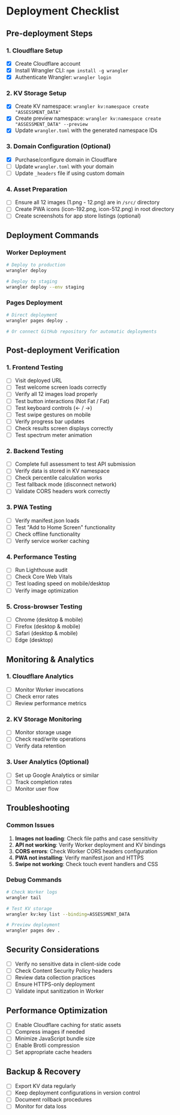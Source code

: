 # Deployment Checklist

## Pre-deployment Steps

### 1. Cloudflare Setup

- [x] Create Cloudflare account
- [x] Install Wrangler CLI: `npm install -g wrangler`
- [x] Authenticate Wrangler: `wrangler login`

### 2. KV Storage Setup

- [x] Create KV namespace: `wrangler kv:namespace create "ASSESSMENT_DATA"`
- [x] Create preview namespace: `wrangler kv:namespace create "ASSESSMENT_DATA" --preview`
- [x] Update `wrangler.toml` with the generated namespace IDs

### 3. Domain Configuration (Optional)

- [x] Purchase/configure domain in Cloudflare
- [ ] Update `wrangler.toml` with your domain
- [ ] Update `_headers` file if using custom domain

### 4. Asset Preparation

- [ ] Ensure all 12 images (1.png - 12.png) are in `/src/` directory
- [ ] Create PWA icons (icon-192.png, icon-512.png) in root directory
- [ ] Create screenshots for app store listings (optional)

## Deployment Commands

### Worker Deployment

```bash
# Deploy to production
wrangler deploy

# Deploy to staging
wrangler deploy --env staging
```

### Pages Deployment

```bash
# Direct deployment
wrangler pages deploy .

# Or connect GitHub repository for automatic deployments
```

## Post-deployment Verification

### 1. Frontend Testing

- [ ] Visit deployed URL
- [ ] Test welcome screen loads correctly
- [ ] Verify all 12 images load properly
- [ ] Test button interactions (Not Fat / Fat)
- [ ] Test keyboard controls (← / →)
- [ ] Test swipe gestures on mobile
- [ ] Verify progress bar updates
- [ ] Check results screen displays correctly
- [ ] Test spectrum meter animation

### 2. Backend Testing

- [ ] Complete full assessment to test API submission
- [ ] Verify data is stored in KV namespace
- [ ] Check percentile calculation works
- [ ] Test fallback mode (disconnect network)
- [ ] Validate CORS headers work correctly

### 3. PWA Testing

- [ ] Verify manifest.json loads
- [ ] Test "Add to Home Screen" functionality
- [ ] Check offline functionality
- [ ] Verify service worker caching

### 4. Performance Testing

- [ ] Run Lighthouse audit
- [ ] Check Core Web Vitals
- [ ] Test loading speed on mobile/desktop
- [ ] Verify image optimization

### 5. Cross-browser Testing

- [ ] Chrome (desktop & mobile)
- [ ] Firefox (desktop & mobile)
- [ ] Safari (desktop & mobile)
- [ ] Edge (desktop)

## Monitoring & Analytics

### 1. Cloudflare Analytics

- [ ] Monitor Worker invocations
- [ ] Check error rates
- [ ] Review performance metrics

### 2. KV Storage Monitoring

- [ ] Monitor storage usage
- [ ] Check read/write operations
- [ ] Verify data retention

### 3. User Analytics (Optional)

- [ ] Set up Google Analytics or similar
- [ ] Track completion rates
- [ ] Monitor user flow

## Troubleshooting

### Common Issues

1. **Images not loading**: Check file paths and case sensitivity
2. **API not working**: Verify Worker deployment and KV bindings
3. **CORS errors**: Check Worker CORS headers configuration
4. **PWA not installing**: Verify manifest.json and HTTPS
5. **Swipe not working**: Check touch event handlers and CSS

### Debug Commands

```bash
# Check Worker logs
wrangler tail

# Test KV storage
wrangler kv:key list --binding=ASSESSMENT_DATA

# Preview deployment
wrangler pages dev .
```

## Security Considerations

- [ ] Verify no sensitive data in client-side code
- [ ] Check Content Security Policy headers
- [ ] Review data collection practices
- [ ] Ensure HTTPS-only deployment
- [ ] Validate input sanitization in Worker

## Performance Optimization

- [ ] Enable Cloudflare caching for static assets
- [ ] Compress images if needed
- [ ] Minimize JavaScript bundle size
- [ ] Enable Brotli compression
- [ ] Set appropriate cache headers

## Backup & Recovery

- [ ] Export KV data regularly
- [ ] Keep deployment configurations in version control
- [ ] Document rollback procedures
- [ ] Monitor for data loss
